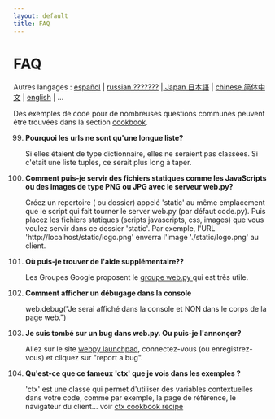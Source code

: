 ```yaml
---
layout: default
title: FAQ
---
```


# FAQ

Autres langages : [español](/faq/es) | [russian ???????](/faq/ru) |[ Japan 日本語](/faq/ja) | [chinese 简体中文](/faq/zh-cn) | [english](/faq) | ...


Des exemples de code pour de nombreuses questions communes peuvent être trouvées dans la section [cookbook](/cookbook).
    
99. **Pourquoi les urls ne sont qu'une longue liste?**

    Si elles étaient de type dictionnaire, elles ne seraient pas classées. Si c'etait une liste tuples, ce serait plus long à taper.

99. **Comment puis-je servir des fichiers statiques comme les JavaScripts ou des images de type PNG ou JPG avec le serveur web.py?**

    Créez un repertoire ( ou dossier) appelé 'static' au même emplacement que le script qui fait tourner le server web.py (par défaut code.py). Puis placez les fichiers statiques (scripts javascripts, css, images) que vous voulez servir dans ce dossier 'static'. Par exemple, l'URL 'http://localhost/static/logo.png' enverra l'image './static/logo.png' au client.

99. **Où puis-je trouver de l'aide supplémentaire??**

    Les Groupes Google proposent le [groupe web.py ](http://groups.google.com/group/webpy) qui est très utile.

99. **Comment afficher un débugage dans la console**

	web.debug("Je serai affiché dans la console et NON dans le corps de la page web.")

99. **Je suis tombé sur un bug dans web.py. Ou puis-je l'annonçer?**

	Allez sur le site [webpy launchpad](https://launchpad.net/webpy), connectez-vous (ou enregistrez-vous) et cliquez sur "report a bug".

99. **Qu'est-ce que ce fameux 'ctx' que je vois dans les exemples ?**

	'ctx' est une classe qui permet d'utiliser des variables contextuelles dans votre code, comme par exemple, la page de référence, le navigateur du client... voir [ctx cookbook recipe](/cookbook/ctx)